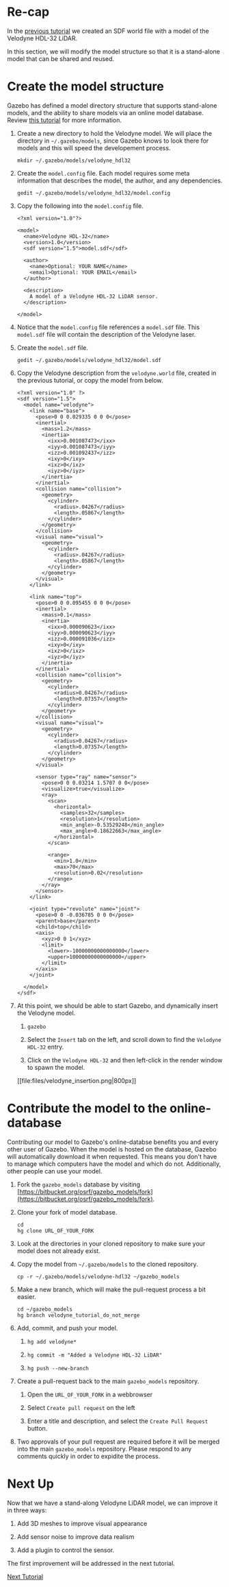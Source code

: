 # Re-cap

In the [previous tutorial](http://gazebosim.org/tutorials?cat=guided_i&tut=guided_i1) we created an SDF world file with a model of the
Velodyne HDL-32 LiDAR.

In this section, we will modify the model structure so that it is a stand-alone
model that can be shared and reused.

# Create the model structure

Gazebo has defined a model directory structure that supports stand-alone
models, and the ability to share models via an online model database. Review
[this tutorial](http://gazebosim.org/tutorials?tut=model_structure&cat=build_robot) for more information.

1. Create a new directory to hold the Velodyne model. We will place the
   directory in `~/.gazebo/models`, since Gazebo knows to look there for
   models and this will speed the developement process.

    ```
    mkdir ~/.gazebo/models/velodyne_hdl32
    ```

1. Create the `model.config` file. Each model requires some meta information
   that describes the model, the author, and any dependencies.

    ```
    gedit ~/.gazebo/models/velodyne_hdl32/model.config
    ```

1. Copy the following into the `model.config` file.

    ```
    <?xml version="1.0"?>
    
    <model>
      <name>Velodyne HDL-32</name>
      <version>1.0</version>
      <sdf version="1.5">model.sdf</sdf>
    
      <author>
        <name>Optional: YOUR NAME</name>
        <email>Optional: YOUR EMAIL</email>
      </author>
    
      <description>
        A model of a Velodyne HDL-32 LiDAR sensor.
      </description>
    
    </model>
    ```

1. Notice that the `model.config` file references a `model.sdf` file. This
   `model.sdf` file will contain the description of the Velodyne laser.

1. Create the `model.sdf` file.

    ```
    gedit ~/.gazebo/models/velodyne_hdl32/model.sdf
    ```

1. Copy the Velodyne description from the `velodyne.world` file,
   created in the previous tutorial, or copy the model from below.

    ```
    <?xml version="1.0" ?>
    <sdf version="1.5">
      <model name="velodyne">
        <link name="base">
          <pose>0 0 0.029335 0 0 0</pose>
          <inertial>
            <mass>1.2</mass>
            <inertia>
              <ixx>0.001087473</ixx>
              <iyy>0.001087473</iyy>
              <izz>0.001092437</izz>
              <ixy>0</ixy>
              <ixz>0</ixz>
              <iyz>0</iyz>
            </inertia>
          </inertial>
          <collision name="collision">
            <geometry>
              <cylinder>
                <radius>.04267</radius>
                <length>.05867</length>
              </cylinder>
            </geometry>
          </collision>
          <visual name="visual">
            <geometry>
              <cylinder>
                <radius>.04267</radius>
                <length>.05867</length>
              </cylinder>
            </geometry>
          </visual>
        </link>
        
        <link name="top">
          <pose>0 0 0.095455 0 0 0</pose>
          <inertial>
            <mass>0.1</mass>
            <inertia>
              <ixx>0.000090623</ixx>
              <iyy>0.000090623</iyy>
              <izz>0.000091036</izz>
              <ixy>0</ixy>
              <ixz>0</ixz>
              <iyz>0</iyz>
            </inertia>
          </inertial>
          <collision name="collision">
            <geometry>
              <cylinder>
                <radius>0.04267</radius>
                <length>0.07357</length>
              </cylinder>
            </geometry>
          </collision>
          <visual name="visual">
            <geometry>
              <cylinder>
                <radius>0.04267</radius>
                <length>0.07357</length>
              </cylinder>
            </geometry>
          </visual>
    
          <sensor type="ray" name="sensor">
            <pose>0 0 0.03214 1.5707 0 0</pose>
            <visualize>true</visualize>
            <ray>
              <scan>
                <horizontal>
                  <samples>32</samples>
                  <resolution>1</resolution>
                  <min_angle>-0.53529248</min_angle>
                  <max_angle>0.18622663</max_angle>
                </horizontal>
              </scan>
    
              <range>
                <min>1.0</min>
                <max>70</max>
                <resolution>0.02</resolution>
              </range>
            </ray>
          </sensor>
        </link>
    
        <joint type="revolute" name="joint">
          <pose>0 0 -0.036785 0 0 0</pose>
          <parent>base</parent>
          <child>top</child>
          <axis>
            <xyz>0 0 1</xyz>
            <limit>
              <lower>-10000000000000000</lower>
              <upper>10000000000000000</upper>
            </limit>
          </axis>
        </joint>
    
      </model>
    </sdf>
    ```

1. At this point, we should be able to start Gazebo, and dynamically insert
   the Velodyne model.

    1. ```gazebo```

    1. Select the `Insert` tab on the left, and scroll down to find the
       `Velodyne HDL-32` entry.

    1. Click on the `Velodyne HDL-32` and then left-click in the render window
       to spawn the model.

    [[file:files/velodyne_insertion.png|800px]]

# Contribute the model to the online-database

Contributing our model to Gazebo's online-databse benefits you and every
other user of Gazebo. When the model is hosted on the database, Gazebo will
automatically download it when requested. This means you don't have to
manage which computers have the model and which do not. Additionally, other
people can use your model.

1. Fork the `gazebo_models` database by visiting [https://bitbucket.org/osrf/gazebo_models/fork](https://bitbucket.org/osrf/gazebo_models/fork).

1. Clone your fork of model database.

    ```
    cd
    hg clone URL_OF_YOUR_FORK 
    ```

1. Look at the directories in your cloned repository to make sure your model
   does not already exist.

1. Copy the model from `~/.gazebo/models` to the cloned repository.

    ```
    cp -r ~/.gazebo/models/velodyne-hdl32 ~/gazebo_models
    ```

1. Make a new branch, which will make the pull-request process a bit easier.

    ```
    cd ~/gazebo_models
    hg branch velodyne_tutorial_do_not_merge
    ```

1. Add, commit, and push your model.

    1. ```hg add velodyne*```

    1. ```hg commit -m "Added a Velodyne HDL-32 LiDAR"```

    1. ```hg push --new-branch```

1. Create a pull-request back to the main `gazebo_models` repository.

    1. Open the `URL_OF_YOUR_FORK` in a webbrowser

    1. Select `Create pull request` on the left

    1. Enter a title and description, and select the `Create Pull Request`
       button.

1. Two approvals of your pull request are required before it will be merged
   into the main `gazebo_models` repository. Please respond to any comments
   quickly in order to expidite the process.

# Next Up

Now that we have a stand-along Velodyne LiDAR model, we can improve it in
three ways:

1. Add 3D meshes to improve visual appearance

1. Add sensor noise to improve data realism

1. Add a plugin to control the sensor.

The first improvement will be addressed in the next tutorial.

[Next Tutorial](http://gazebosim.org/tutorials?cat=guided_i&tut=guided_i3)
